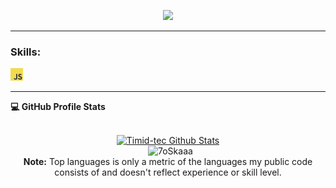 <p align="center">
  <a href="https://github.com/DenverCoder1/readme-typing-svg"><img src="https://readme-typing-svg.herokuapp.com?lines=Computer+Technican+Student;Competitive+Programmer;Always%20learning%20new%20things&center=true&width=500&height=50"></a>
</p>

****

<h3 align="left">Skills:</h3>

<code><img height="20" src="https://raw.githubusercontent.com/github/explore/80688e429a7d4ef2fca1e82350fe8e3517d3494d/topics/javascript/javascript.png"></code>
  
****
  <summary><b>💻 GitHub Profile Stats</b></summary>
  <br/>
  <p align="center">
    <a href="https://github.com/Timid-tec/github-readme-stats"><img alt="Timid-tec Github Stats" src="https://github-readme-stats.vercel.app/api?username=Timid-tec&show_icons=true&count_private=true&theme=algolia" height="192px"/></a>
<br/>
  &nbsp;
	  <img src="https://github-readme-stats.vercel.app/api/top-langs?username=7oSkaaa&langs_count=10&show_icons=true&locale=en&layout=compact&theme=algolia" alt="7oSkaaa" height="192px"/>
  <br/>
  <b>Note:</b> Top languages is only a metric of the languages my public code consists of and doesn't reflect experience or skill level.
  </p>
